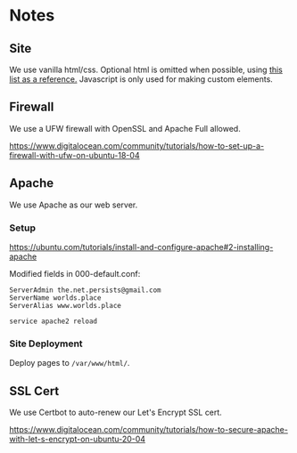 # Notes
## Site
We use vanilla html/css. Optional html is omitted when possible, using [this list as a reference.](https://meiert.com/en/blog/optional-html/) Javascript is only used for making custom elements. 

## Firewall
We use a UFW firewall with OpenSSL and Apache Full allowed.

https://www.digitalocean.com/community/tutorials/how-to-set-up-a-firewall-with-ufw-on-ubuntu-18-04

## Apache
We use Apache as our web server.
### Setup
https://ubuntu.com/tutorials/install-and-configure-apache#2-installing-apache

Modified fields in 000-default.conf:
```
ServerAdmin the.net.persists@gmail.com
ServerName worlds.place
ServerAlias www.worlds.place
```
`service apache2 reload`
### Site Deployment
Deploy pages to `/var/www/html/`.

## SSL Cert
We use Certbot to auto-renew our Let's Encrypt SSL cert.

https://www.digitalocean.com/community/tutorials/how-to-secure-apache-with-let-s-encrypt-on-ubuntu-20-04

